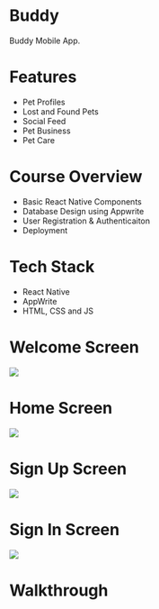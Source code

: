# Buddy
Buddy Mobile App.

# Features
* Pet Profiles
* Lost and Found Pets
* Social Feed
* Pet Business
* Pet Care

# Course Overview
* Basic React Native Components
* Database Design using Appwrite
* User Registration & Authenticaiton
* Deployment

# Tech Stack
* React Native
* AppWrite
* HTML, CSS and JS

# Welcome Screen
<img src="assets/screenshots/">  

# Home Screen
<img src="assets/screenshots/">  

# Sign Up Screen
<img src="assets/screenshots/">  

# Sign In Screen
<img src="assets/screenshots/">  

# Walkthrough
 